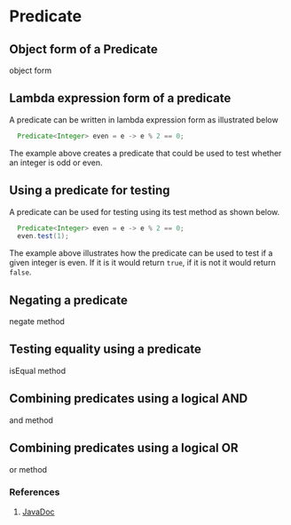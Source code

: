 # Predicate

## Object form of a Predicate

object form

## Lambda expression form of a predicate

A predicate can be written in lambda expression form as illustrated below

```java
  Predicate<Integer> even = e -> e % 2 == 0;
```

The example above creates a predicate that could be used to test whether an integer is odd or even.

## Using a predicate for testing

A predicate can be used for testing using its test method as shown below.

```java
  Predicate<Integer> even = e -> e % 2 == 0;
  even.test(1);
```

The example above illustrates how the predicate can be used to test if a given integer is even. If it is it would return `true`, if it is not it would return `false`.

## Negating a predicate

negate method

## Testing equality using a predicate

isEqual method

## Combining predicates using a logical AND

and method

## Combining predicates using a logical OR

or method

### References

1. [JavaDoc](https://docs.oracle.com/en/java/javase/16/docs/api/java.base/java/util/function/Predicate.html)
